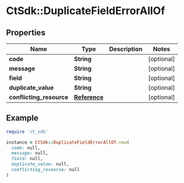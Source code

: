 # CtSdk::DuplicateFieldErrorAllOf

## Properties

| Name | Type | Description | Notes |
| ---- | ---- | ----------- | ----- |
| **code** | **String** |  | [optional] |
| **message** | **String** |  | [optional] |
| **field** | **String** |  | [optional] |
| **duplicate_value** | **String** |  | [optional] |
| **conflicting_resource** | [**Reference**](Reference.md) |  | [optional] |

## Example

```ruby
require 'ct_sdk'

instance = CtSdk::DuplicateFieldErrorAllOf.new(
  code: null,
  message: null,
  field: null,
  duplicate_value: null,
  conflicting_resource: null
)
```

